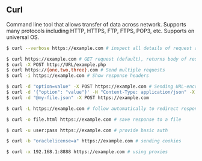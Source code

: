 ## Curl

Command line tool that allows transfer of data across network. Supports many protocols including HTTP, HTTPS, FTP, FTPS, POP3, etc. Supports on universal OS.

```bash
$ curl --verbose https://example.com # inspect all details of request and response

$ curl https://example.com # GET request (default), returns body of response
$ curl -X POST http://URL/example.php
$ curl https://{one,two,three}.com # Send multiple requests
$ curl -i https://example.com # Show response headers

$ curl -d "option=value" -X POST https://example.com # Sending URL-encoded data
$ curl -d '{"option": "value"}' -H "Content-Type: application/json" -X POST https://example.com
$ curl -d "@my-file.json" -X POST https://example.com

$ curl -L https://example.com # follow automatically to redirect response specified in Location response header

$ curl -o file.html https://example.com # save response to a file

$ curl -u user:pass https://example.com # provide basic auth

$ curl -b "oraclelicense=a" https://example.com # sending cookies

$ curl -x 192.168.1:8888 https://example.com # using proxies
```
